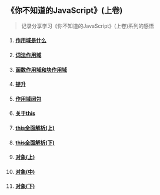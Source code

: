## 《你不知道的JavaScript》(上卷)

> 记录分享学习《你不知道的JavaScript》(上卷)系列的感悟

1. #### [作用域是什么](https://jayconscious.github.io/blog/book/dontknowjs/scope&closure/scope.html)
2. #### [词法作用域](https://jayconscious.github.io/blog/book/dontknowjs/scope&closure/lexingscope.html)
3. #### [函数作用域和块作用域](https://jayconscious.github.io/blog/book/dontknowjs/scope&closure/fnblockscope.html)
4. #### [提升](https://jayconscious.github.io/blog/book/dontknowjs/scope&closure/hoisting.html)
5. #### [作用域闭包](https://jayconscious.github.io/blog/book/dontknowjs/scope&closure/scopeclosure.html)

6. #### [关于this](https://jayconscious.github.io/blog/book/dontknowjs/sthis&objectproto/aboutthis.html)
7. #### [this全面解析(上)](https://jayconscious.github.io/blog/book/dontknowjs/sthis&objectproto/analysisthis1.html)
8. #### [this全面解析(下)](https://jayconscious.github.io/blog/book/dontknowjs/sthis&objectproto/analysisthis2.html)
9. #### [对象(上)](https://jayconscious.github.io/blog/book/dontknowjs/sthis&objectproto/object1.html)
10. #### [对象(中)](https://jayconscious.github.io/blog/book/dontknowjs/sthis&objectproto/object2.html)
11. #### [对象(下)](https://jayconscious.github.io/blog/book/dontknowjs/sthis&objectproto/object3.html)

